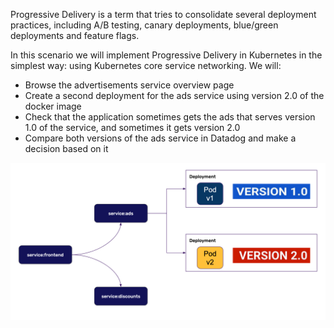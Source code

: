 Progressive Delivery is a term that tries to consolidate several deployment practices, including A/B testing, canary deployments, blue/green deployments and feature flags.

In this scenario we will implement Progressive Delivery in Kubernetes in the simplest way: using Kubernetes core service networking. We will:

* Browse the advertisements service overview page
* Create a second deployment for the ads service using version 2.0 of the docker image
* Check that the application sometimes gets the ads that serves version 1.0 of the service, and sometimes it gets version 2.0
* Compare both versions of the ads service in Datadog and make a decision based on it

![Explanation of the steps in lab 2](./assets/lab2.png)